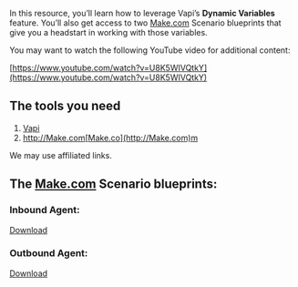 In this resource, you’ll learn how to leverage Vapi’s **Dynamic Variables** feature. You’ll also get access to two [Make.com](http://Make.com) Scenario blueprints that give you a headstart in working with those variables.

You may want to watch the following YouTube video for additional content:

[https://www.youtube.com/watch?v=U8K5WIVQtkY](https://www.youtube.com/watch?v=U8K5WIVQtkY)

## **The tools you need**

1. [Vapi](https://integraticus.com/share/vapi/)
2. http://Make.com[Make.co](http://Make.com)m

We may use affiliated links.

## **The **[**Make.com**](http://Make.com)** Scenario blueprints:**

### **Inbound Agent:**

[Download](https://hub.integraticus.com/wp-content/uploads/2024/08/Vapi-Dynamic-Variables-Inbound-Call.json)

### **Outbound Agent:**

[Download](https://hub.integraticus.com/wp-content/uploads/2024/08/Vapi-Dynamic-Variables-Outbound-Call.json)